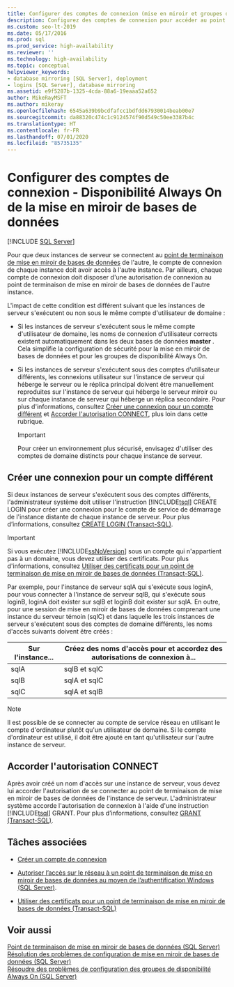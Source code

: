 ```yaml
---
title: Configurer des comptes de connexion (mise en miroir et groupes de disponibilité)
description: Configurez des comptes de connexion pour accéder au point de terminaison de mise en miroir de bases de données d’un miroir de base de données ou d’un groupe de disponibilité Always On.
ms.custom: seo-lt-2019
ms.date: 05/17/2016
ms.prod: sql
ms.prod_service: high-availability
ms.reviewer: ''
ms.technology: high-availability
ms.topic: conceptual
helpviewer_keywords:
- database mirroring [SQL Server], deployment
- logins [SQL Server], database mirroring
ms.assetid: e9f5287b-1325-4cda-88a6-19eaaa52a652
author: MikeRayMSFT
ms.author: mikeray
ms.openlocfilehash: 6545a639b9bcdfafcc1bdfdd67930014beab00e7
ms.sourcegitcommit: da88320c474c1c9124574f90d549c50ee3387b4c
ms.translationtype: HT
ms.contentlocale: fr-FR
ms.lasthandoff: 07/01/2020
ms.locfileid: "85735135"
---
```

# <a name="set-up-login-accounts---database-mirroring-always-on-availability"></a>Configurer des comptes de connexion - Disponibilité Always On de la mise en miroir de bases de données
 [!INCLUDE [SQL Server](../../includes/applies-to-version/sqlserver.md)]

  Pour que deux instances de serveur se connectent au [point de terminaison de mise en miroir de bases de données](../../database-engine/database-mirroring/the-database-mirroring-endpoint-sql-server.md) de l'autre, le compte de connexion de chaque instance doit avoir accès à l'autre instance. Par ailleurs, chaque compte de connexion doit disposer d'une autorisation de connexion au point de terminaison de mise en miroir de bases de données de l'autre instance.  
  
 L'impact de cette condition est différent suivant que les instances de serveur s'exécutent ou non sous le même compte d'utilisateur de domaine :  
  
-   Si les instances de serveur s'exécutent sous le même compte d'utilisateur de domaine, les noms de connexion d'utilisateur corrects existent automatiquement dans les deux bases de données **master** . Cela simplifie la configuration de sécurité pour la mise en miroir de bases de données et pour les groupes de disponibilité Always On.  
  
-   Si les instances de serveur s'exécutent sous des comptes d'utilisateur différents, les connexions utilisateur sur l'instance de serveur qui héberge le serveur ou le réplica principal doivent être manuellement reproduites sur l'instance de serveur qui héberge le serveur miroir ou sur chaque instance de serveur qui héberge un réplica secondaire. Pour plus d'informations, consultez [Créer une connexion pour un compte différent](#CreateLogin) et [Accorder l'autorisation CONNECT](#GrantConnect), plus loin dans cette rubrique.  
  
    > [!IMPORTANT]  
    >  Pour créer un environnement plus sécurisé, envisagez d'utiliser des comptes de domaine distincts pour chaque instance de serveur.  
  
##  <a name="create-a-login-for-a-different-account"></a><a name="CreateLogin"></a> Créer une connexion pour un compte différent  
 Si deux instances de serveur s'exécutent sous des comptes différents, l'administrateur système doit utiliser l'instruction [!INCLUDE[tsql](../../includes/tsql-md.md)] CREATE LOGIN pour créer une connexion pour le compte de service de démarrage de l'instance distante de chaque instance de serveur. Pour plus d’informations, consultez [CREATE LOGIN &#40;Transact-SQL&#41;](../../t-sql/statements/create-login-transact-sql.md).  
  
> [!IMPORTANT]  
>  Si vous exécutez [!INCLUDE[ssNoVersion](../../includes/ssnoversion-md.md)] sous un compte qui n'appartient pas à un domaine, vous devez utiliser des certificats. Pour plus d'informations, consultez [Utiliser des certificats pour un point de terminaison de mise en miroir de bases de données &#40;Transact-SQL&#41;](../../database-engine/database-mirroring/use-certificates-for-a-database-mirroring-endpoint-transact-sql.md).  
  
 Par exemple, pour l'instance de serveur sqlA qui s'exécute sous loginA, pour vous connecter à l'instance de serveur sqlB, qui s'exécute sous loginB, loginA doit exister sur sqlB et loginB doit exister sur sqlA. En outre, pour une session de mise en miroir de bases de données comprenant une instance du serveur témoin (sqlC) et dans laquelle les trois instances de serveur s'exécutent sous des comptes de domaine différents, les noms d'accès suivants doivent être créés :  
  
|Sur l'instance...|Créez des noms d'accès pour et accordez des autorisations de connexion à...|  
|--------------------|--------------------------------------------------------------|  
|sqlA|sqlB et sqlC|  
|sqlB|sqlA et sqlC|  
|sqlC|sqlA et sqlB|  
  
> [!NOTE]  
>  Il est possible de se connecter au compte de service réseau en utilisant le compte d'ordinateur plutôt qu'un utilisateur de domaine. Si le compte d'ordinateur est utilisé, il doit être ajouté en tant qu'utilisateur sur l'autre instance de serveur.  
  
##  <a name="grant-connect-permission"></a><a name="GrantConnect"></a> Accorder l'autorisation CONNECT  
 Après avoir créé un nom d'accès sur une instance de serveur, vous devez lui accorder l'autorisation de se connecter au point de terminaison de mise en miroir de bases de données de l'instance de serveur. L'administrateur système accorde l'autorisation de connexion à l'aide d'une instruction [!INCLUDE[tsql](../../includes/tsql-md.md)] GRANT. Pour plus d’informations, consultez [GRANT &#40;Transact-SQL&#41;](../../t-sql/statements/grant-transact-sql.md).  
  
##  <a name="related-tasks"></a><a name="RelatedTasks"></a> Tâches associées  
  
-   [Créer un compte de connexion](../../relational-databases/security/authentication-access/create-a-login.md)  
  
-   [Autoriser l’accès sur le réseau à un point de terminaison de mise en miroir de bases de données au moyen de l’authentification Windows &#40;SQL Server&#41;](../../database-engine/database-mirroring/database-mirroring-allow-network-access-windows-authentication.md).  
  
-   [Utiliser des certificats pour un point de terminaison de mise en miroir de bases de données &#40;Transact-SQL&#41;](../../database-engine/database-mirroring/use-certificates-for-a-database-mirroring-endpoint-transact-sql.md)  
  
## <a name="see-also"></a>Voir aussi  
 [Point de terminaison de mise en miroir de bases de données &#40;SQL Server&#41;](../../database-engine/database-mirroring/the-database-mirroring-endpoint-sql-server.md)   
 [Résolution des problèmes de configuration de mise en miroir de bases de données &#40;SQL Server&#41;](../../database-engine/database-mirroring/troubleshoot-database-mirroring-configuration-sql-server.md)   
 [Résoudre des problèmes de configuration des groupes de disponibilité Always On &#40;SQL Server&#41;](../../database-engine/availability-groups/windows/troubleshoot-always-on-availability-groups-configuration-sql-server.md)  
  
  
